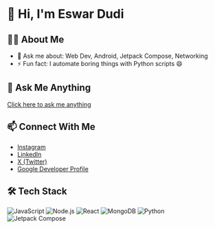 # 👋 Hi, I'm Eswar Dudi

## 👨‍💻 About Me
- 💬 Ask me about: Web Dev, Android, Jetpack Compose, Networking
- ⚡ Fun fact: I automate boring things with Python scripts 😄

## 💬 Ask Me Anything
[Click here to ask me anything](https://ask-me-anything-theta.vercel.app)

## 📫 Connect With Me
- [Instagram](https://instagram.com/whoiseswar)
- [LinkedIn](https://linkedin.com/in/eswar-dudi)
- [X (Twitter)](https://twitter.com/eswardudi)
- [Google Developer Profile](https://g.dev/eswardudi)

## 🛠️ Tech Stack
![JavaScript](https://img.shields.io/badge/JavaScript-F7DF1E?logo=javascript&logoColor=black)
![Node.js](https://img.shields.io/badge/Node.js-339933?logo=nodedotjs&logoColor=white)
![React](https://img.shields.io/badge/React-20232a?logo=react&logoColor=61DAFB)
![MongoDB](https://img.shields.io/badge/MongoDB-4EA94B?logo=mongodb&logoColor=white)
![Python](https://img.shields.io/badge/Python-3776AB?logo=python&logoColor=white)
![Jetpack Compose](https://img.shields.io/badge/Jetpack_Compose-4285F4?logo=android&logoColor=white)
